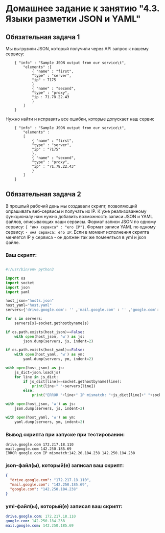 # Домашнее задание к занятию "4.3. Языки разметки JSON и YAML"


## Обязательная задача 1
Мы выгрузили JSON, который получили через API запрос к нашему сервису:
```
    { "info" : "Sample JSON output from our service\t",
        "elements" :[
            { "name" : "first",
            "type" : "server",
            "ip" : 7175 
            }
            { "name" : "second",
            "type" : "proxy",
            "ip : 71.78.22.43
            }
        ]
    }
```
  Нужно найти и исправить все ошибки, которые допускает наш сервис

```
    { "info" : "Sample JSON output from our service\t",
        "elements" :
        [
            { "name" : "first",
            "type" : "server",
            "ip" : "7175"
            },
            { "name" : "second",
            "type" : "proxy",
            "ip" : "71.78.22.43"
            }
        ]
    }
```

## Обязательная задача 2
В прошлый рабочий день мы создавали скрипт, позволяющий опрашивать веб-сервисы и получать их IP. К уже реализованному функционалу нам нужно добавить возможность записи JSON и YAML файлов, описывающих наши сервисы. Формат записи JSON по одному сервису: `{ "имя сервиса" : "его IP"}`. Формат записи YAML по одному сервису: `- имя сервиса: его IP`. Если в момент исполнения скрипта меняется IP у сервиса - он должен так же поменяться в yml и json файле.

### Ваш скрипт:
```python

#!/usr/bin/env python3

import os
import socket
import json
import yaml

host_json="hosts.json"
host_yaml="host.yaml"
servers={'drive.google.com': '' ,'mail.google.com' : '' ,'google.com': ''}

for s in servers:
    servers[s]=socket.gethostbyname(s)

if os.path.exists(host_json)==False:
    with open(host_json, 'w') as js:
        json.dump(servers, js, indent=2)

if os.path.exists(host_yaml)==False:
    with open(host_yaml, 'w') as ym:
        yaml.dump(servers, ym, indent=2)

with open(host_json) as js:
    js_dict=json.load(js)
    for line in js_dict:
        if js_dict[line]==socket.gethostbyname(line):
            print(line+" "+servers[line])
        else:
            print("ERROR "+line+" IP mismatch: "+js_dict[line]+" "+socket.gethostbyname(line))

with open(host_json, 'w') as js:
    json.dump(servers, js, indent=2)

with open(host_yaml, 'w') as ym:
    yaml.dump(servers, ym, indent=2)


```

### Вывод скрипта при запуске при тестировании:
```
drive.google.com 172.217.18.110
mail.google.com 142.250.185.69
ERROR google.com IP mismatch:142.20.184.238 142.250.184.238
```

### json-файл(ы), который(е) записал ваш скрипт:
```json
{
  "drive.google.com": "172.217.18.110",
  "mail.google.com": "142.250.185.69",
  "google.com": "142.250.184.238"
}


```

### yml-файл(ы), который(е) записал ваш скрипт:
```yaml
drive.google.com: 172.217.18.110
google.com: 142.250.184.238
mail.google.com: 142.250.185.69

```
